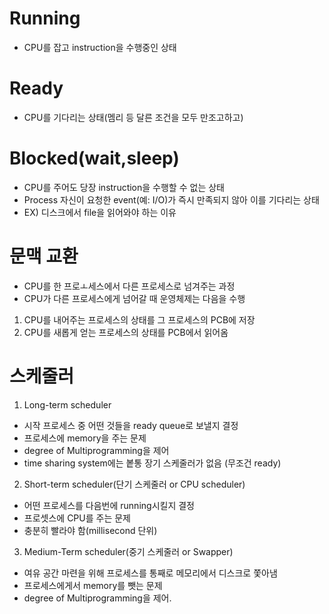 # Running
- CPU를 잡고 instruction을 수행중인 상태
# Ready
- CPU를 기다리는 상태(멤리 등 달른 조건을 모두 만조고하고)
# Blocked(wait,sleep)
- CPU를 주어도 당장 instruction을 수행할 수 없는 상태
- Process 자신이 요청한 event(예: I/O)가 즉시 만족되지 않아 이를 기다리는 상태
- EX) 디스크에서 file을 읽어와야 하는 이유

# 문맥 교환
- CPU를 한 프로ㅗ세스에서 다른 프로세스로 넘겨주는 과정
- CPU가 다른 프로세스에게 넘어갈 때 운영체제는 다음을 수행
1. CPU를 내어주는 프로세스의 상태를 그 프로세스의 PCB에 저장
2. CPU를 새롭게 얻는 프로세스의 상태를 PCB에서 읽어옴

# 스케줄러
1. Long-term scheduler
- 시작 프로세스 중 어떤 것들을 ready queue로 보낼지 결정
- 프로세스에 memory을 주는 문제
- degree of Multiprogramming을 제어
- time sharing system에는 봍통 장기 스케줄러가 없음 (무조건 ready)
2. Short-term scheduler(단기 스케줄러 or CPU scheduler)
- 어떤 프로세스를 다음번에 running시킬지 결정
- 프로셋스에 CPU를 주는 문제
- 충분히 빨라야 함(millisecond 단위)
3. Medium-Term scheduler(중기 스케줄러 or Swapper)
- 여유 공간 마련을 위해 프로세스를 통째로 메모리에서 디스크로 쫓아냄
- 프로세스에게서 memory를 뺏는 문제
- degree of Multiprogramming을 제어.
